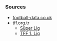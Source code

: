 

### Sources

- [football-data.co.uk](http://www.football-data.co.uk/turkeym.php)
- tff.org.tr
  - [Süper Lig](http://www.tff.org.tr/Default.aspx?pageID=198)
  - [TFF 1. Lig](http://www.tff.org.tr/default.aspx?pageID=142)

